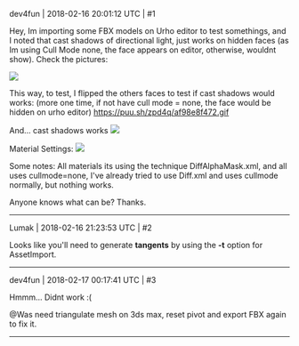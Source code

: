 dev4fun | 2018-02-16 20:01:12 UTC | #1

Hey, Im importing some FBX models on Urho editor to test somethings, and I noted that cast shadows of directional light, just works on hidden faces (as Im using Cull Mode none, the face appears on editor, otherwise, wouldnt show). Check the pictures:

<img src='//cdck-file-uploads-global.s3.dualstack.us-west-2.amazonaws.com/standard17/uploads/urho3d/original/2X/1/14216e0a413dfebe737f54e672fcced95607e2e1.jpg'>

This way, to test, I flipped the others faces to test if cast shadows would works:
(more one time, if not have cull mode = none, the face would be hidden on urho editor)
https://puu.sh/zpd4q/af98e8f472.gif

And... cast shadows works
<img src='//cdck-file-uploads-global.s3.dualstack.us-west-2.amazonaws.com/standard17/uploads/urho3d/original/2X/4/4f64084835602f4af5059afdf5620abb1ef4a204.jpg'>

Material Settings:
<img src='//cdck-file-uploads-global.s3.dualstack.us-west-2.amazonaws.com/standard17/uploads/urho3d/original/2X/1/146f21b972ac25aa4e7729c173cba62a8d571fa0.png'>

Some notes:
All materials its using the technique DiffAlphaMask.xml, and all uses cullmode=none, I've already tried to use Diff.xml and uses cullmode normally, but nothing works.

Anyone knows what can be? 
Thanks.

-------------------------

Lumak | 2018-02-16 21:23:53 UTC | #2

Looks like you'll need to generate **tangents** by using the **-t** option for AssetImport.

-------------------------

dev4fun | 2018-02-17 00:17:41 UTC | #3

Hmmm... Didnt work :(

@Was need triangulate mesh on 3ds max, reset pivot and export FBX again to fix it.

-------------------------

